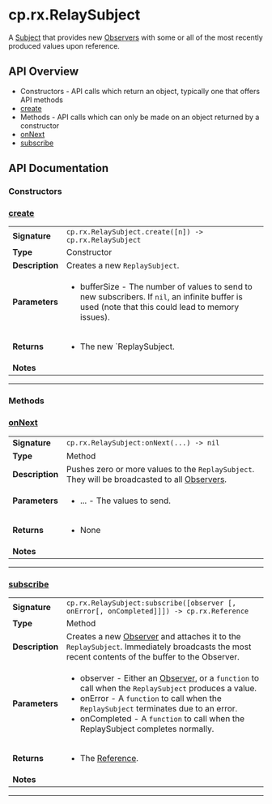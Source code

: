 # cp.rx.RelaySubject

A [Subject](cp.rx.Subject.md) that provides new [Observers](cp.rx.Observer.md) with some or all of the most recently
produced values upon reference.

## API Overview
* Constructors - API calls which return an object, typically one that offers API methods
 * [create](#create)
* Methods - API calls which can only be made on an object returned by a constructor
 * [onNext](#onnext)
 * [subscribe](#subscribe)

## API Documentation

### Constructors


### [create](#create)

|                                             |                                                                                     |
| --------------------------------------------|-------------------------------------------------------------------------------------|
| **Signature**                               | `cp.rx.RelaySubject.create([n]) -> cp.rx.RelaySubject`                                                                    |
| **Type**                                    | Constructor                                                                     |
| **Description**                             | Creates a new `ReplaySubject`.                                                                     |
| **Parameters**                              | <ul><li>bufferSize - The number of values to send to new subscribers. If `nil`, an infinite buffer is used (note that this could lead to memory issues).</li></ul> |
| **Returns**                                 | <ul><li>The new `ReplaySubject.</li></ul>          |
| **Notes**                                   | <ul></ul>                |

---
### Methods


### [onNext](#onnext)

|                                             |                                                                                     |
| --------------------------------------------|-------------------------------------------------------------------------------------|
| **Signature**                               | `cp.rx.RelaySubject:onNext(...) -> nil`                                                                    |
| **Type**                                    | Method                                                                     |
| **Description**                             | Pushes zero or more values to the `ReplaySubject`. They will be broadcasted to all [Observers](cp.rx.Observer.md).                                                                     |
| **Parameters**                              | <ul><li>... - The values to send.</li></ul> |
| **Returns**                                 | <ul><li>None</li></ul>          |
| **Notes**                                   | <ul></ul>                |

---

### [subscribe](#subscribe)

|                                             |                                                                                     |
| --------------------------------------------|-------------------------------------------------------------------------------------|
| **Signature**                               | `cp.rx.RelaySubject:subscribe([observer [, onError[, onCompleted]]]) -> cp.rx.Reference`                                                                    |
| **Type**                                    | Method                                                                     |
| **Description**                             | Creates a new [Observer](cp.rx.Observer.md) and attaches it to the `ReplaySubject`. Immediately broadcasts the most recent contents of the buffer to the Observer.                                                                     |
| **Parameters**                              | <ul><li>observer - Either an [Observer](cp.rx.Observer.md), or a `function` to call when the `ReplaySubject` produces a value.</li><li>onError - A `function` to call when the `ReplaySubject` terminates due to an error.</li><li>onCompleted - A `function` to call when the ReplaySubject completes normally.</li></ul> |
| **Returns**                                 | <ul><li>The [Reference](cp.rx.Reference.md).</li></ul>          |
| **Notes**                                   | <ul></ul>                |

---
